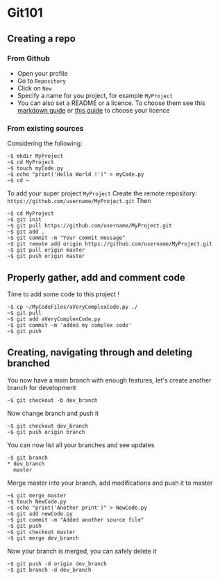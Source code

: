 # Git101

## Creating a repo
### From Github
* Open your profile
* Go to `Repository`
* Click on `New`
* Specify a name for you project, for example `MyProject`
* You can also set a README or a licence. To choose them see this [markdown guide](https://guides.github.com/features/mastering-markdown/) or [this guide](https://choosealicense.com) to choose your licence 

### From existing sources
Considering the following:
```shell
~$ mkdir MyProject
~$ cd MyProject
~$ touch myCode.py
~$ echo "print('Hello World !')" > myCode.py
~$ cd ~
```
To add your super project `MyProject`
Create the remote repository: `https://github.com/username/MyProject.git`
Then
```shell
~$ cd MyProject
~$ git init
~$ git pull https://github.com/username/MyProject.git
~$ git add .
~$ git commit -m "Your commit message"
~$ git remote add origin https://github.com/username/MyProject.git
~$ git pull origin master
~$ git push origin master
```

## Properly gather, add and comment code
Time to add some code to this project !
```shell
~$ cp ~/MyCodeFiles/aVeryComplexCode.py ./
~$ git pull
~$ git add aVeryComplexCode.py
~$ git commit -m 'added my complex code'
~$ git push
```

## Creating, navigating through and deleting branched
You now have a main branch with enough features, let's create another branch for development
```shell
~$ git checkout -b dev_branch
```
Now change branch and push it
```shell
~$ git checkout dev_branch
~$ git push origin branch
```
You can now list all your branches and see updates
```shell
~$ git branch
* dev_branch
  master
```
Merge master into your branch, add modifications and push it to master
```shell
~$ git merge master
~$ touch NewCode.py
~$ echo "print('Another print')" > NewCode.py
~$ git add newCode.py
~$ git commit -m "Added another source file"
~$ git push
~$ git checkout master
~$ git merge dev_branch
```
Now your branch is merged, you can safely delete it
```shell
~$ git push -d origin dev_branch
~$ git branch -d dev_branch
```
